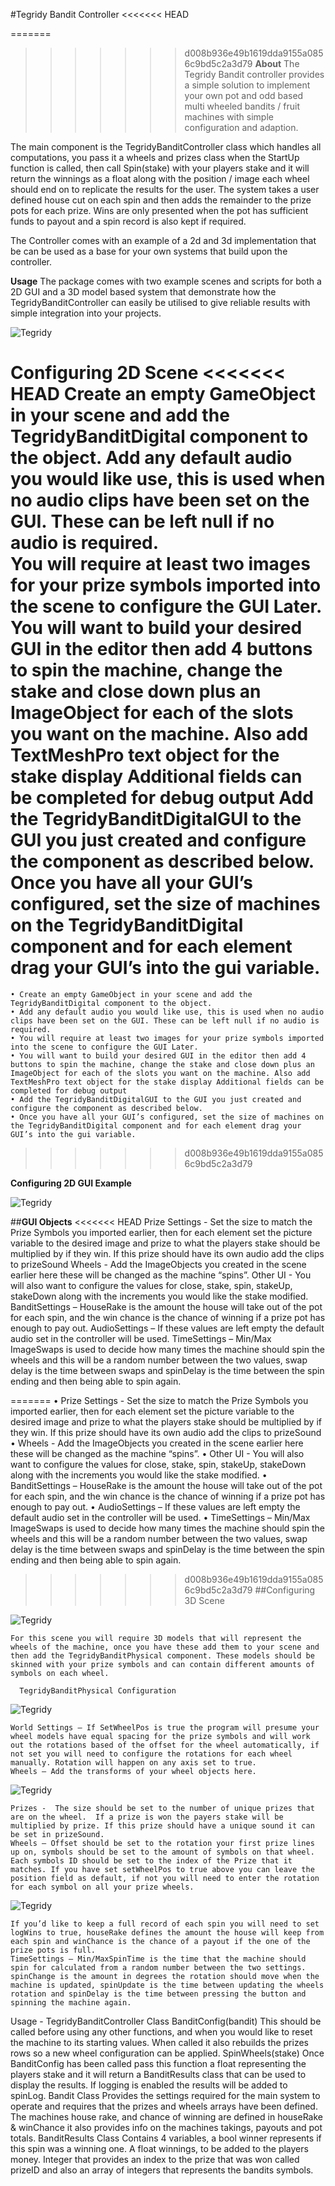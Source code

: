 #Tegridy Bandit Controller
<<<<<<< HEAD

=======
>>>>>>> d008b936e49b1619dda9155a0856c9bd5c2a3d79
**About**
The Tegridy Bandit controller provides a simple solution to implement your own pot and odd based multi wheeled bandits / fruit machines with simple configuration and adaption. 

The main component is the TegridyBanditController class which handles all computations, you pass it a wheels and prizes class when the StartUp function is called, then call Spin(stake) with your players stake and it will return the winnings as a float along with the position / image each wheel should end on to replicate the results for the user. The system takes a user defined house cut on each spin and then adds the remainder to the prize pots for each prize. Wins are only presented when the pot has sufficient funds to payout and a spin record is also kept if required. 

The Controller comes with an example of a 2d and 3d implementation that be can be used as a base for your own systems that build upon the controller.

**Usage**
The package comes with two example scenes and scripts for both a 2D GUI and a 3D model based system that demonstrate how the TegridyBanditController can easily be utilised to give reliable results with simple integration into your projects.

![Tegridy](./1.png)

**Configuring 2D Scene**
<<<<<<< HEAD
    Create an empty GameObject in your scene and add the TegridyBanditDigital component to the object.
    Add any default audio you would like use, this is used when no audio clips have been set on the GUI. These can be left null if no audio is required.  
    You will require at least two images for your prize symbols imported into the scene to configure the GUI Later.
    You will want to build your desired GUI in the editor then add 4 buttons to spin the machine, change the stake and close down plus an ImageObject for each of the slots you want on the machine. Also add TextMeshPro text object for the stake display Additional fields can be completed for debug output
    Add the TegridyBanditDigitalGUI to the GUI you just created and configure the component as described below.
    Once you have all your GUI’s configured, set the size of machines on the TegridyBanditDigital component and for each element drag your GUI’s into the gui variable.
=======
    • Create an empty GameObject in your scene and add the TegridyBanditDigital component to the object.
    • Add any default audio you would like use, this is used when no audio clips have been set on the GUI. These can be left null if no audio is required.  
    • You will require at least two images for your prize symbols imported into the scene to configure the GUI Later.
    • You will want to build your desired GUI in the editor then add 4 buttons to spin the machine, change the stake and close down plus an ImageObject for each of the slots you want on the machine. Also add TextMeshPro text object for the stake display Additional fields can be completed for debug output
    • Add the TegridyBanditDigitalGUI to the GUI you just created and configure the component as described below.
    • Once you have all your GUI’s configured, set the size of machines on the TegridyBanditDigital component and for each element drag your GUI’s into the gui variable.
>>>>>>> d008b936e49b1619dda9155a0856c9bd5c2a3d79

**Configuring 2D GUI Example**

![Tegridy](./2.png)

##**GUI Objects**
<<<<<<< HEAD
    Prize Settings - Set the size to match the Prize Symbols you imported earlier, then for each element set the picture variable to the desired image and  prize to what the players stake should be multiplied by if they win. If this prize should have its own audio add the clips to prizeSound
    Wheels - Add the ImageObjects you created in the scene earlier here these will be changed as the machine “spins”. 
    Other UI - You will also want to configure the values for close, stake, spin, stakeUp, stakeDown along with the increments you would like the stake modified.
    BanditSettings – HouseRake is the amount the house will take out of the pot for each spin, and the win chance is the chance of winning if a prize pot has enough to pay out.
    AudioSettings – If these values are left empty the default audio set in the controller will be used.
    TimeSettings – Min/Max ImageSwaps is used to decide how many times the machine should spin the wheels and this will be a random number between the two values, swap delay is the time between swaps and spinDelay is the time between the spin ending and then being able to spin again.

=======
    • Prize Settings - Set the size to match the Prize Symbols you imported earlier, then for each element set the picture variable to the desired image and  prize to what the players stake should be multiplied by if they win. If this prize should have its own audio add the clips to prizeSound
    • Wheels - Add the ImageObjects you created in the scene earlier here these will be changed as the machine “spins”. 
    • Other UI - You will also want to configure the values for close, stake, spin, stakeUp, stakeDown along with the increments you would like the stake modified.
    • BanditSettings – HouseRake is the amount the house will take out of the pot for each spin, and the win chance is the chance of winning if a prize pot has enough to pay out.
    • AudioSettings – If these values are left empty the default audio set in the controller will be used.
    • TimeSettings – Min/Max ImageSwaps is used to decide how many times the machine should spin the wheels and this will be a random number between the two values, swap delay is the time between swaps and spinDelay is the time between the spin ending and then being able to spin again.
      
>>>>>>> d008b936e49b1619dda9155a0856c9bd5c2a3d79
##Configuring 3D Scene


![Tegridy](./3.png)

    For this scene you will require 3D models that will represent the wheels of the machine, once you have these add them to your scene and then add the TegridyBanditPhysical component. These models should be skinned with your prize symbols and can contain different amounts of symbols on each wheel.
      
      TegridyBanditPhysical Configuration

![Tegridy](./4.png)

    World Settings – If SetWheelPos is true the program will presume your wheel models have equal spacing for the prize symbols and will work out the rotations based of the offset for the wheel automatically, if not set you will need to configure the rotations for each wheel manually. Rotation will happen on any axis set to true.
    Wheels – Add the transforms of your wheel objects here.

![Tegridy](./5.png)


    Prizes -  The size should be set to the number of unique prizes that are on the wheel.  If a prize is won the payers stake will be multiplied by prize. If this prize should have a unique sound it can be set in prizeSound.
    Wheels – Offset should be set to the rotation your first prize lines up on, symbols should be set to the amount of symbols on that wheel. Each symbols ID should be set to the index of the Prize that it matches. If you have set setWheelPos to true above you can leave the position field as default, if not you will need to enter the rotation for each symbol on all your prize wheels.


![Tegridy](./6.png)

    If you’d like to keep a full record of each spin you will need to set logWins to true, houseRake defines the amount the house will keep from each spin and winChance is the chance of a payout if the one of the prize pots is full.
    TimeSettings – Min/MaxSpinTime is the time that the machine should spin for calculated from a random number between the two settings. spinChange is the amount in degrees the rotation should move when the machine is updated, spinUpdate is the time between updating the wheels rotation and spinDelay is the time between pressing the button and spinning the machine again.

Usage - TegridyBanditController Class
    BanditConfig(bandit)
    This should be called before using any other functions, and when you would like to reset the machine to its starting values. When called it also rebuilds the prizes rows so a new wheel configuration can be applied. 
    SpinWheels(stake)
    Once BanditConfig has been called pass this function a float representing the players stake and it will return a BanditResults class that can be used to display the results. If logging is enabled the results will be added to spinLog.
    Bandit Class
    Provides the settings required for the main system to operate and requires that the prizes and wheels arrays have been defined. The machines house rake, and chance of winning are defined in houseRake & winChance it also provides info on the machines takings, payouts and pot totals.
    BanditResults Class
    Contains 4 variables, a bool winner represents if this spin was a winning one. A float winnings, to be added to the players money. Integer that provides an index to the prize that was won called prizeID and also an array of integers that represents the bandits symbols.